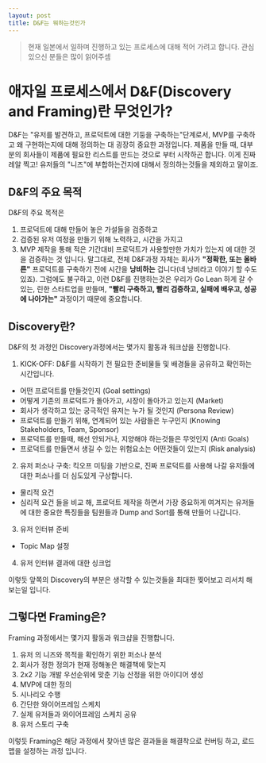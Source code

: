 ```yaml
---
layout: post
title: D&F는 뭐하는것인가
---
```

<script>
  (function(i,s,o,g,r,a,m){i['GoogleAnalyticsObject']=r;i[r]=i[r]||function(){
  (i[r].q=i[r].q||[]).push(arguments)},i[r].l=1*new Date();a=s.createElement(o),
  m=s.getElementsByTagName(o)[0];a.async=1;a.src=g;m.parentNode.insertBefore(a,m)
  })(window,document,'script','https://www.google-analytics.com/analytics.js','ga');

  ga('create', 'UA-105839481-1', 'auto');
  ga('send', 'pageview');
</script>

> 현재 일본에서 일하며 진행하고 있는 프로세스에 대해 적어 가려고 합니다. 관심있으신 분들은 많이 읽어주셈

# 애자일 프로세스에서 D&F(Discovery and Framing)란 무엇인가?
D&F는 "유저를 발견하고, 프로덕트에 대한 기둥을 구축하는"단계로서, MVP를 구축하고 왜 구현하는지에 대해 정의하는 대 굉장히 중요한 과정입니다.
제품을 만들 때, 대부분의 회사들이 제품에 필요한 리스트를 만드는 것으로 부터 시작하곤 합니다. 이게 진짜 레알 찍고! 유저들의 "니즈"에 부합하는건지에 대해서 정의하는것들을 제외하고 말이죠.

## D&F의 주요 목적
D&F의 주요 목적은
1. 프로덕트에 대해 만들어 놓은 가설들을 검증하고
2. 검증된 유저 여정을 만들기 위해 노력하고, 시간을 가지고
3. MVP 제작을 통해 적은 기간대비 프로덕트가 사용할만한 가치가 있는지 에 대한 것을 검증하는 것 입니다.
말그대로, 전체 D&F과정 자체는 회사가 **"정확한, 또는 올바른"** 프로덕트를 구축하기 전에 시간을 **낭비하는** 겁니다(네 낭비라고 이야기 할 수도 있죠).
그럼에도 불구하고, 이런 D&F를 진행하는것은 우리가 Go Lean 하게 갈 수 있는, 린한 스타트업을 만들며, **"빨리 구축하고, 빨리 검증하고, 실패에 배우고, 성공에 나아가는"** 과정이기 때문에 중요합니다.

## Discovery란?
D&F의 첫 과정인 Discovery과정에서는 몇가지 활동과 워크샵을 진행합니다.
1. KICK-OFF: D&F를 시작하기 전 필요한 준비물들 및 배경들을 공유하고 확인하는 시간입니다.
  * 어떤 프로덕트를 만들것인지 (Goal settings)
  * 어떻게 기존의 프로덕트가 돌아가고, 시장이 돌아가고 있는지 (Market)
  * 회사가 생각하고 있는 궁극적인 유저는 누가 될 것인지 (Persona Review)
  * 프로덕트를 만들기 위해, 연계되어 있는 사람들은 누구인지 (Knowing Stakeholders, Team, Sponsor)
  * 프로덕트를 만들때, 해선 안되거나, 지양해야 하는것들은 무엇인지 (Anti Goals)
  * 프로덕트를 만들면서 생길 수 있는 위험요소는 어떤것들이 있는지 (Risk analysis)
2. 유저 퍼소나 구축: 킥오프 미팅을 기반으로, 진짜 프로덕트를 사용해 나갈 유저들에 대한 퍼소나를 더 심도있게 구상합니다.
  * 물리적 요건
  * 심리적 요건
  들을 비교 해, 프로덕트 제작을 하면서 가장 중요하게 여겨지는 유저들에 대한 중요한 특징들을 팀원들과 Dump and Sort를 통해 만들어 나갑니다.
3. 유저 인터뷰 준비
  * Topic Map 설정
4. 유저 인터뷰 결과에 대한 싱크업

이렇듯 앞쪽의 Discovery의 부분은 생각할 수 있는것들을 최대한 찢어보고 리서치 해 보는일 입니다.

## 그렇다면 Framing은?
Framing 과정에서는 몇가지 활동과 워크샵을 진행합니다.
1. 유저 의 니즈와 목적을 확인하기 위한 퍼소나 분석
2. 회사가 정한 정의가 현재 정해놓은 해결책에 맞는지
3. 2x2 기능 개발 우선순위에 맞춘 기능 산정을 위한 아이디어 생성
4. MVP에 대한 정의
5. 시나리오 수행
6. 간단한 와이어프레임 스케치
7. 실제 유저들과 와이어프레임 스케치 공유
8. 유저 스토리 구축

이렇듯 Framing은 해당 과정에서 찾아넨 많은 결과들을 해결착으로 컨버팅 하고, 로드맵을 설정하는 과정 입니다.
